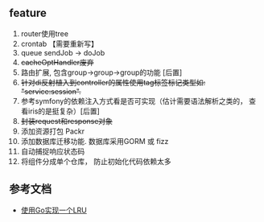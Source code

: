 ## feature ##
 1. router使用tree
 2. crontab 【需要重新写】
 4. queue sendJob -> doJob
 5. ~~cacheOptHandler废弃~~
 6. 路由扩展, 包含group->group->group的功能 [后置]
 7. ~~针对di反射植入到controller的属性使用tag标签标记类型如: "service:session".~~
 8. 参考symfony的依赖注入方式看是否可实现（估计需要语法解析之类的， 查看iris的是挺复杂）[后置]
 9. ~~封装request和response对象~~
 10. 添加资源打包 Packr [](github.com/gobuffalo/packr)
 11. 添加数据库迁移功能. 数据库采用GORM 或 fizz 
 13. 自动捕捉响应状态码
 14. 将组件分成单个仓库， 防止初始化代码依赖太多

## 参考文档  ##
 - [使用Go实现一个LRU](https://www.jianshu.com/p/970f1a8dd9cf) 
